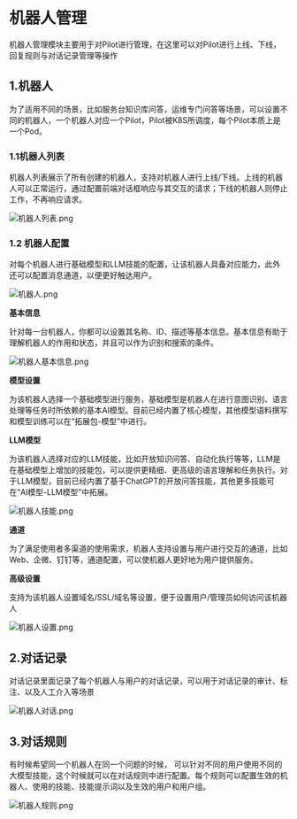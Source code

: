 # 机器人管理

机器人管理模块主要用于对Pilot进行管理，在这里可以对Pilot进行上线、下线，回复规则与对话记录管理等操作

## 1.机器人

为了适用不同的场景，比如服务台知识库问答，运维专门问答等场景，可以设置不同的机器人，一个机器人对应一个Pilot，Pilot被K8S所调度，每个Pilot本质上是一个Pod。

### 1.1机器人列表

机器人列表展示了所有创建的机器人，支持对机器人进行上线/下线。上线的机器人可以正常运行，通过配置前端对话框响应与其交互的请求；下线的机器人则停止工作，不再响应请求。

![机器人列表.png](https://static.cwoa.net/f1037ad159e5495f89ea470fe345f8ab.png)

### 1.2 机器人配置

对每个机器人进行基础模型和LLM技能的配置，让该机器人具备对应能力，此外还可以配置消息通道，以便更好触达用户。

![机器人.png](https://static.cwoa.net/15e9cda0c5b046cf9f63403e40917bb3.png)


**基本信息**

针对每一台机器人，你都可以设置其名称、ID、描述等基本信息。基本信息有助于理解机器人的作用和状态，并且可以作为识别和搜索的条件。

![机器人基本信息.png](https://static.cwoa.net/2b56e9b613fa4aea856b34cae270c360.png)

**模型设置**

为该机器人选择一个基础模型进行服务，基础模型是机器人在进行意图识别、语言处理等任务时所依赖的基本AI模型。目前已经内置了核心模型，其他模型语料撰写和模型训练可以在“拓展包-模型”中进行。

**LLM模型**

为该机器人选择对应的LLM技能，比如开放知识问答、自动化执行等等，LLM是在基础模型上增加的技能包，可以提供更精细、更高级的语言理解和任务执行。对于LLM模型，目前已经内置了基于ChatGPT的开放问答技能，其他更多技能可在“AI模型-LLM模型”中拓展。

![机器人技能.png](https://static.cwoa.net/e34ad2069a1e49838a4866f950983ca4.png)


**通道**

为了满足使用者多渠道的使用需求，机器人支持设置与用户进行交互的通道，比如Web、企微、钉钉等，通道配置，可以使机器人更好地为用户提供服务。

**高级设置**

支持为该机器人设置域名/SSL/域名等设置，便于设置用户/管理员如何访问该机器人

![机器人设置.png](https://static.cwoa.net/7e92e9f59a54466082fc582f7e2c716d.png)

## 2.对话记录

对话记录里面记录了每个机器人与用户的对话记录，可以用于对话记录的审计、标注、以及人工介入等场景

![机器人对话.png](https://static.cwoa.net/8f262863d588432ab18534a3ac86d8ed.png)


## 3.对话规则


有时候希望同一个机器人在同一个问题的时候， 可以针对不同的用户使用不同的大模型技能，这个时候就可以在对话规则中进行配置。每个规则可以配置生效的机器人、使用的技能、技能提示词以及生效的用户和用户组。

![机器人规则.png](https://static.cwoa.net/a8fffbd2826644d584597114a6803952.png)


